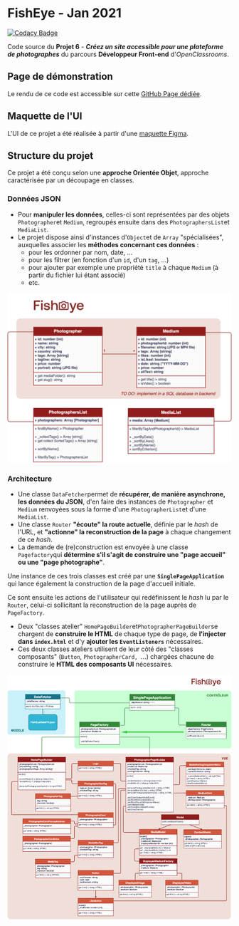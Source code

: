 # FishEye - Jan 2021

[![Codacy Badge](https://api.codacy.com/project/badge/Grade/e57e0c50308f490bbcc5efd361e09a70)](https://app.codacy.com/gh/logic-fabric/fisheye?utm_source=github.com&utm_medium=referral&utm_content=logic-fabric/fisheye&utm_campaign=Badge_Grade_Settings)

Code source du **Projet 6** - **_Créez un site accessible pour une plateforme de photographes_** du parcours **Développeur Front-end** d'_OpenClassrooms_.

## Page de démonstration

Le rendu de ce code est accessible sur cette [GitHub Page dédiée](https://logic-fabric.github.io/LoicMangin_6_29012021/).

## Maquette de l'UI

L'UI de ce projet a été réalisée à partir d'une [maquette Figma](https://www.figma.com/file/pt8xJxC1QffW4HX16QhGZJ/UI-Design-FishEye-FR).

## Structure du projet

Ce projet a été conçu selon une **approche Orientée Objet**, approche caractérisée par un découpage en classes.

### Données JSON

- Pour **manipuler les données**, celles-ci sont représentées par des objets `Photographer`et `Medium`, regroupés ensuite dans des `PhotographersList`et `MediaList`.
- Le projet dispose ainsi d'instances d'`Object`et de `Array` "spécialisées", auxquelles associer les **méthodes concernant ces données** :
  - pour les ordonner par nom, date, ...
  - pour les filtrer (en fonction d'un `id`, d'un `tag`, ...)
  - pour ajouter par exemple une propriété `title` à chaque `Medium` (à partir du fichier lui étant associé)
  - etc.

![Diagramme de classes (données)](./doc/data-class-diagram.png)

### Architecture

- Une classe `DataFetcher`permet de **récupérer, de manière asynchrone, les données du JSON**, d'en faire des instances de `Photographer` et `Medium` renvoyées sous la forme d'une `PhotographerList`et d'une `MediaList`.
- Une classe `Router` **"écoute" la route actuelle**, définie par le _hash_ de l'URL, et **"actionne" la reconstruction de la page** à chaque changement de ce _hash_.
- La demande de (re)construction est envoyée à une classe `Pagefactory`qui **détermine s'il s'agit de construire une "page accueil" ou une "page photographe"**.

Une instance de ces trois classes est créé par une **`SinglePageApplication`** qui lance également la construction de la page d'accueil initiale.

Ce sont ensuite les actions de l'utilisateur qui redéfinissent le _hash_ lu par le `Router`, celui-ci sollicitant la reconstruction de la page auprès de `PageFactory`.

- Deux "classes atelier" `HomePageBuilder`et`PhotographerPageBuilder`se chargent de **construire le HTML** de chaque type de page, de **l'injecter dans `index.html`** et d'y **ajouter les `EventListeners`** nécessaires.
- Ces deux classes ateliers utilisent de leur côté des "classes composants" (`Button`, `PhotographerCard, `...) chargées chacune de construire le **HTML des composants UI** nécessaires.

![Diagramme de classes (architecture)](./doc/architecture-class-diagram.png)
